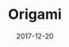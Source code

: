 ---
layout: presentation
title: Origami
date: 2017-12-20
event: 4th VCNC Dev Workshop
permalink: /presentations/origami
google_presentation: 2PACX-1vSvjtlAH77L3aR3IJsfln1q-M79bB_owTqRY1zhcyvAwWZFiZbvf6n0wcf8QzGuooqD4RrMC7i25VjC
---